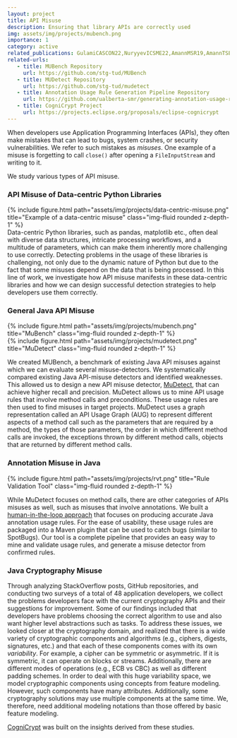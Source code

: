 ```yaml
---
layout: project
title: API Misuse
description: Ensuring that library APIs are correctly used
img: assets/img/projects/mubench.png
importance: 1
category: active
related_publications: GulamiCASCON22,NuryyevICSME22,AmannMSR19,AmannTSE18,AmannMSR16,KruegerASE17,NadiICSE2016,NADIVamos16,ArztOnward2015,KrugerSecDev23,GalaESEM2024
related-urls:
   - title: MUBench Repository
     url: https://github.com/stg-tud/MUBench
   - title: MUDetect Repository
     url: https://github.com/stg-tud/mudetect
   - title: Annotation Usage Rule Generation Pipeline Repository
     url: https://github.com/ualberta-smr/generating-annotation-usage-rules
   - title: CogniCrypt Project
     url: https://projects.eclipse.org/proposals/eclipse-cognicrypt     
---
```



When developers use Application Programming Interfaces (APIs), they often make mistakes that can lead to bugs, system crashes, or security vulnerabilities. We refer to such mistakes as <i>misuses</i>. One example of a misuse is forgetting to call <code>close()</code> after opening a <code>FileInputStream</code> and writing to it. 

We study various types of API misuse.

### API Misuse of Data-centric Python Libraries

<div class="justify-content-sm-center">
<div class="col-sm-4 mt-3 mt-md-0 justify-content-sm-center">
        {% include figure.html path="assets/img/projects/data-centric-misuse.png" title="Example of a data-centric misuse" class="img-fluid rounded z-depth-1" %}
</div>
Data-centric Python libraries, such as pandas, matplotlib etc., often deal with diverse data structures, intricate processing workflows, and a multitude of parameters, which can make them inherently more challenging to use correctly. Detecting problems in the usage of these libraries is challenging, not only due to the dynamic nature of Python but due to the fact that some misuses depend on the data that is being processed. In this line of work, we investigate how API misuse manifests in these data-centric libraries and how we can design successful detection strategies to help developers use them correctly.
</div>



### General Java API Misuse

<div class="row justify-content-sm-center">
    <div class="col-sm-5 mt-3 mt-md-0">
        {% include figure.html path="assets/img/projects/mubench.png" title="MuBench" class="img-fluid rounded z-depth-1" %}
    </div>
    <div class="col-sm-5 mt-3 mt-md-0">
        {% include figure.html path="assets/img/projects/mudetect.png" title="MuDetect" class="img-fluid rounded z-depth-1" %}
    </div>
</div>

We created MUBench, a benchmark of existing Java API misuses against which we can evaluate several misuse-detectors. We systematically compared existing Java API-misuse detectors and identified weaknesses. This allowed us to design a new API misuse detector, [MuDetect](https://github.com/stg-tud/mudetect), that can achieve higher recall and precision. MuDetect allows us to mine API usage rules that involve method calls and preconditions. These usage rules are then used to find misuses in target projects. MuDetect uses a graph representation called an API Usage Graph (AUG) to represent different aspects of a method call such as the parameters that are required by a method, the types of those parameters, the order in which different method calls are invoked, the exceptions thrown by different method calls, objects that are returned by different method calls.

### Annotation Misuse in Java

<div class="justify-content-sm-center">
<div class="col-sm-4 mt-3 mt-md-0 justify-content-sm-center">
        {% include figure.html path="assets/img/projects/rvt.png" title="Rule Validation Tool" class="img-fluid rounded z-depth-1" %}
</div>
</div>

While MuDetect focuses on method calls, there are other categories of APIs misuses as well, such as misuses that involve annotations. We built a [human-in-the-loop approach](https://github.com/ualberta-smr/generating-annotation-usage-rules) that focuses on producing accurate Java annotation usage rules. For the ease of usability, these usage rules are packaged into a Maven plugin that can be used to catch bugs (similar to SpotBugs). Our tool is a complete pipeline that provides an easy way to mine and validate usage rules, and generate a misuse detector from confirmed rules.

### Java Cryptography Misuse

Through analyzing StackOverflow posts, GitHub repositories, and conducting two surveys of a total of 48 application developers, we collect the problems developers face with the current cryptography APIs and their suggestions for improvement. Some of our findings included that developers have problems choosing the correct algorithm to use and also want higher level abstractions such as tasks. To address these issues, we looked closer at the cryptography domain, and realized that there is a wide variety of cryptographic components and algorithms (e.g., ciphers, digests, signatures, etc.) and that each of these components comes with its own *variability*. For example, a cipher can be symmetric or asymmetric. If it is symmetric, it can operate on blocks or streams. Additionally, there are different modes of operations (e.g., ECB vs CBC) as well as different padding schemes. In order to deal with this huge variability space, we model cryptographic components using concepts from feature modeling. However, such components have many attributes. Additionally, some cryptography solutions may use multiple components at the same time. We, therefore, need additional modeling notations than those offered by basic feature modeling. 

[CogniCrypt](https://projects.eclipse.org/proposals/eclipse-cognicrypt) was built on the insights derived from these studies.



